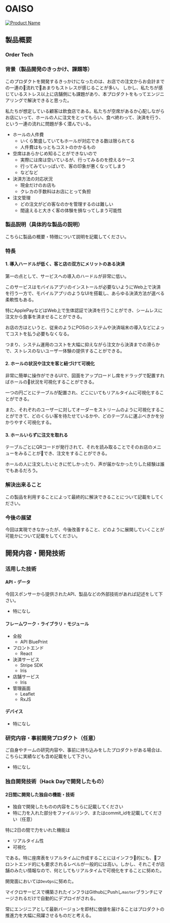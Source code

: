 # OAISO

[![Product Name](image.png)](https://www.youtube.com/watch?v=G5rULR53uMk)

## 製品概要

### Order Tech

### 背景（製品開発のきっかけ、課題等）

このプロダクトを開発するきっかけになったのは、お店での注文からお会計までの一連の流れであまりもストレスが感じることが多い。
しかし、私たちが感じているストレス以上に店舗側にも課題があり、本プロダクトをもってエンジニアリングで解決できると思った。

私たちが想定している顧客は飲食店である。私たちが空席があるか心配しながらお店にいって、ホールの人に注文をとってもらい、食べ終わって、決済を行う、という一連の流れに問題が多く潜んでいる。

- ホールの人件費
    - いくら繁盛していてもホールが対応できる数は限られてる
    - 人件費はもっともコストのかかるもの
- 空席はあらかじめ知ることができないので
    - 実際には席は空いているが、行ってみるのを控えるケース
    - 行ってみていっぱいで、客の印象が悪くなってしまう
    - などなど
- 決済方法の対応状況
    - 現金だけのお店も
    - クレカの手数料はお店にとって負担
- 注文管理
    - どの注文がどの客なのかを管理するのは難しい
    - 間違えると大きく客の体験を損なってしまう可能性

### 製品説明（具体的な製品の説明）

こちらに製品の概要・特徴について説明を記載してください。

### 特長

#### 1. 導入ハードルが低く、客と店の双方にメリットのある決済

第一の点として、サービスへの導入のハードルが非常に低い。

このサービスはモバイルアプリのインストールが必要ないようにWeb上で決済を行う一方で、モバイルアプリのようなUIを搭載し、あらゆる決済方法が選べる柔軟性もある。

特にApplePayなどはWeb上で生体認証で決済を行うことができ、シームレスに注文から食事を済ませることができる。

お店の方はというと、従来のようにPOSのシステムや決済端末の導入などによってコストを払う必要もなくなる。

つまり、システム運用のコストを大幅に抑えながら注文から決済までの滑らかで、ストレスのないユーザー体験の提供することができる。

#### 2. ホールの状況や注文を客と紐づけて可視化

非常に簡単に操作ができるUIで、図面をアップロードし席をドラッグで配置すればホールの状況を可視化することができる。

一つの円ごとにテーブルが配置され、どこにいてもリアルタイムに可視化することができる。


また、それぞれのユーザーに対してオーダーをストリームのように可視化することができて、どのくらい客を待たせているかや、どのテーブルに運ぶべきかを分かりやすく可視化する。


#### 3. ホールいらずに注文を取れる

テーブルごとにQRコードが発行されて、それを読み取ることでそのお店のメニューをみることができ、注文をすることができる。

ホールの人に注文したいときに忙しかったり、声が届かなかったりした経験は誰でもあるだろう。




### 解決出来ること
この製品を利用することによって最終的に解決できることについて記載をしてください。

### 今後の展望
今回は実現できなかったが、今後改善すること、どのように展開していくことが可能かについて記載をしてください。


## 開発内容・開発技術

### 活用した技術

#### API・データ
今回スポンサーから提供されたAPI、製品などの外部技術があれば記述をして下さい。

* 特になし

#### フレームワーク・ライブラリ・モジュール

* 全般
    * API BluePrint
* フロントエンド
    * React
* 決済サービス
    * Stripe SDK
    * Iris
* 店舗サービス
    * Iris
* 管理画面
    * Leaflet
    * RxJS

#### デバイス

* 特になし

### 研究内容・事前開発プロダクト（任意）

ご自身やチームの研究内容や、事前に持ち込みをしたプロダクトがある場合は、こちらに実績なども含め記載をして下さい。

* 特になし


### 独自開発技術（Hack Dayで開発したもの）

#### 2日間に開発した独自の機能・技術

* 独自で開発したものの内容をこちらに記載してください
* 特に力を入れた部分をファイルリンク、またはcommit_idを記載してください（任意）

特に2日の間で力をいれた機能は

- リアルタイム性
- 可視化

である。特に座席表をリアルタイムに作成することにはインフラ的にも、フロントエンド的にも要求されるレベルが一般的には高い。しかし、それこそが店舗のみたい情報なので、何としてもリアルタイムで可視化をすることに努めた。

開発面においては`DevOps`に努めた。

マイクロサービスで構築されたインフラはGithubにPushし`master`ブランチにマージされるだけで自動的にデプロイがされる。

常にエンジニアとして最新バージョンを即材に価値を届けることはプロダクトの推進力を大幅に飛躍させるものだと考える。
